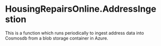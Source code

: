 # HousingRepairsOnline.AddressIngestion
This is a function which runs periodically to ingest address data into Cosmosdb from a blob storage container in Azure.
